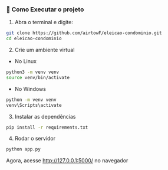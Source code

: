 ### 🔹 **Como Executar o projeto**
1. Abra o terminal e digite:
```sh
git clone https://github.com/airtowF/eleicao-condominio.git
cd eleicao-condominio
```

2. Crie um ambiente virtual

- No Linux
```sh
python3 -m venv venv
source venv/bin/activate
```
- No Windows
```sh
python -m venv venv
venv\Scripts\activate
```

3. Instalar as dependências
```sh
pip install -r requirements.txt
```

4. Rodar o servidor
```sh
python app.py
```

Agora, acesse http://127.0.0.1:5000/ no navegador

